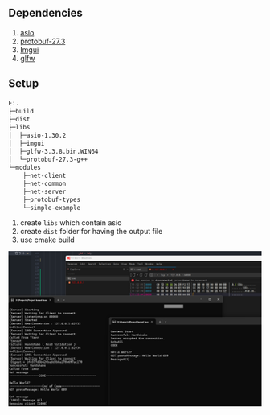 ## Dependencies

1. [asio](https://think-async.com/Asio/)
2. [protobuf-27.3](https://github.com/protocolbuffers/protobuf)
3. [Imgui](https://github.com/ocornut/imgui)
4. [glfw](https://www.glfw.org/download.html)

## Setup

```
E:.
├─build
├─dist
├─libs
│  ├─asio-1.30.2
│  ├─imgui
│  ├─glfw-3.3.8.bin.WIN64
│  └─protobuf-27.3-g++
└─modules
    ├─net-client
    ├─net-common
    ├─net-server
    ├─protobuf-types
    └─simple-example
```

1. create `libs` which contain asio 
2. create `dist` folder for having the output file
3. use cmake build


![img](./public/Sample.png)